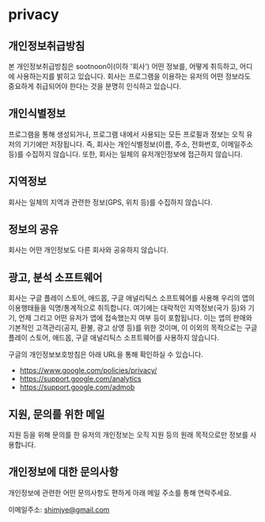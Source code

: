 # privacy

<!--
description = 정리자료
tag = it, etc, privacy
-->

## 개인정보취급방침

본 개인정보취급방침은 sootnoon이(이하 '회사') 어떤 정보를, 어떻게 취득하고, 어디에 사용하는지를 밝히고 있습니다. 회사는 프로그램을 이용하는 유저의 어떤 정보라도 중요하게 취급되어야 한다는 것을 분명히 인식하고 있습니다. 

## 개인식별정보

프로그램을 통해 생성되거나, 프로그램 내에서 사용되는 모든 프로필과 정보는 오직 유저의 기기에만 저장됩니다. 즉, 회사는 개인식별정보(이름, 주소, 전화번호, 이메일주소 등)를 수집하지 않습니다. 또한, 회사는 일체의 유저개인정보에 접근하지 않습니다. 

## 지역정보

회사는 일체의 지역과 관련한 정보(GPS, 위치 등)를 수집하지 않습니다.

## 정보의 공유

회사는 어떤 개인정보도 다른 회사와 공유하지 않습니다.

## 광고, 분석 소프트웨어

회사는 구글 플레이 스토어, 애드몹, 구글 애널리틱스 소프트웨어를 사용해 우리의 앱의 이용행태들을 익명/통계적으로 취득합니다. 여기에는 대략적인 지역정보(국가 등)와 기기, 언제 그리고 어떤 유저가 앱에 접속했는지 여부 등이 포함됩니다. 이는 앱의 판매와 기본적인 고객관리(공지, 환불, 광고 상영 등)를 위한 것이며, 이 이외의 목적으로는 구글 플레이 스토어, 애드몹, 구글 애널리틱스 소프트웨어를 사용하지 않습니다. 

구글의 개인정보보호방침은 아래 URL을 통해 확인하실 수 있습니다. 
- https://www.google.com/policies/privacy/
- https://support.google.com/analytics
- https://support.google.com/admob

## 지원, 문의를 위한 메일

지원 등을 위해 문의를 한 유저의 개인정보는 오직 지원 등의 원래 목적으로만 정보를 사용합니다. 

## 개인정보에 대한 문의사항

개인정보에 관련한 어떤 문의사항도 편하게 아래 메일 주소를 통해 연락주세요.

이메일주소: shimjye@gmail.com
